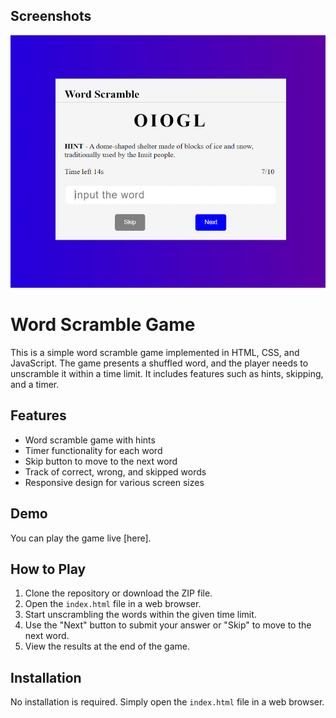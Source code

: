 ## Screenshots

![Scramble Game](images/ScrambleGame.jpg)

# Word Scramble Game

This is a simple word scramble game implemented in HTML, CSS, and JavaScript. The game presents a shuffled word, and the player needs to unscramble it within a time limit. It includes features such as hints, skipping, and a timer.

## Features

- Word scramble game with hints
- Timer functionality for each word
- Skip button to move to the next word
- Track of correct, wrong, and skipped words
- Responsive design for various screen sizes

## Demo

You can play the game live [here].

## How to Play

1. Clone the repository or download the ZIP file.
2. Open the `index.html` file in a web browser.
3. Start unscrambling the words within the given time limit.
4. Use the "Next" button to submit your answer or "Skip" to move to the next word.
5. View the results at the end of the game.


## Installation

No installation is required. Simply open the `index.html` file in a web browser.


